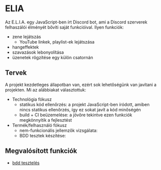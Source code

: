 # ELIA
Az E.L.I.A. egy JavaScript-ben írt Discord bot, ami a Discord szerverek felhaszálói élményét bővíti saját funkcióival. Ilyen funkciók:
- zene lejátszás
  - YouTube linkek, playlist-ek lejátszása
- hangeffektek
- szavazások lebonyolítása
- üzenetek rögzítése egy külön csatornán

## Tervek
A projekt kezdetleges állapotban van, ezért sok lehetőségünk van javítani a projekten. Mi az alábbiakat választottuk:
- Technológia fókusz
  - statikus kód ellenőrzés: a projekt JavaScript-ben íródott, amiben nincs statikus ellenőrzés, így ez sokat javít a kód minőségén
  - build + CI beüzemelése: a jövőre tekintve ezen funkciók megkönnyítik a fejlesztést
- Termék/felhasználó fókusz
  - nem-funkcionális jellemzők vizsgálata:
  - BDD tesztek készítése: 

## Megvalósított funkciók
- [bdd tesztelés](doc/bdd-testing.md)
